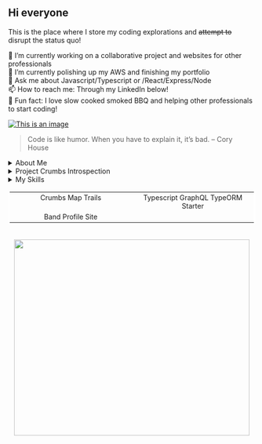 
## Hi everyone 
This is the place where I store my coding explorations and ~~attempt to~~ disrupt the status quo!

🔭  I’m currently working on a collaborative project and websites for other professionals  
🌱  I’m currently polishing up my AWS and finishing my portfolio  
💬  Ask me about Javascript/Typescript or /React/Express/Node  
📫  How to reach me: Through my LinkedIn below!  
:meat_on_bone: Fun fact: I love slow cooked smoked BBQ and helping other professionals to start coding!  

[![This is an image](https://camo.githubusercontent.com/a493f6833f99fb3c85788d6d9305e6b7a42b838e5ee5d138fd9a8214a7e77472/68747470733a2f2f696d672e736869656c64732e696f2f62616467652f6c696e6b6564696e2d2532333030373742352e7376673f267374796c653d666f722d7468652d6261646765266c6f676f3d6c696e6b6564696e266c6f676f436f6c6f723d7768697465)](https://www.linkedin.com/in/robertkso/)


>Code is like humor. When you have to explain it, it’s bad. – Cory House


<details>
  <summary>About Me</summary>
  
  I am a full stack developer with 1 year experience. I bring with me years working in finance, where I became a CFA Charterholder, and managing a restaurant through the pandemic
  
  ### My Coding
  - I enjoy collaboration and am constantly taking part in collaborative projects with diverse developers around the world.
  - I try to do something new every week, whether it be making a video sharing app or a random trivia app.
  - I enjoy meeting coders in person, see you at the next gathering!
  - I am looking to contribute to opensource repos, currently browsing through the apps I use the most.
  - In interviews, I love to get to know what companies are doing and how they are planning to tackle their problems.
  - I love to people with their problems, though oddly I find discord and slack more convenient to use than stack overflow (starting to make my mark).
  
</details>
  
<details>
  <summary>Project Crumbs Introspection</summary>
 
  <a href='https://www.linkedin.com/feed/update/urn:li:activity:6877346921086771200/'>
  <img src="https://user-images.githubusercontent.com/85914248/198481875-76b2fe8d-fa6c-412e-ba48-758b0530d0f3.png" height="180" width="320" >
  </a>
  
  Crumbs is a Full Stack Mern App that maps influencer videos geographically to allow users to see their local content and choose to go visit the locations. It was built to integrate Youtube, Yelp Api, and Mapbox. This was my first solo project completed at the end of 2021, three months since I wrote my first code.  
  
  ### System Design Features
  - Lightweight database design. Videos are stored externally with easy to use youtube, information comes on demand from Yelp, and the mapping service comes from the lower cost Mapbox api.
  - NoSql MongoDB. The world of influencers requires the flexbility MongoDB to take in new variables and data where we may not have defined relationships
  - Code for NoCode. Creating a marker will require minimal input from the influencer, using youtube video interfaces and the address location of the video. fast and easy
  - Fun to use! It's fun mapping out other influencer videos so you can explore deeply into their world and feel the vibe of the area. Whether it is in Hawaii, Alaska, Texas, Nova Scotia, Vancouver... I watch my own markers for fun!
  
  
</details>
  
<details>
  <summary>My Skills</summary>

<img src="https://user-images.githubusercontent.com/85914248/198156205-daf4f5af-2485-4da7-9065-81d041621f96.svg" height="48" width="48" >
<img src="https://raw.githubusercontent.com/devicons/devicon/master/icons/css3/css3-original-wordmark.svg" height="48" width="48" >
<img src="https://raw.githubusercontent.com/devicons/devicon/master/icons/sass/sass-original.svg" height="48" width="48" >
<img src="https://raw.githubusercontent.com/devicons/devicon/master/icons/typescript/typescript-original.svg" height="48" width="48" >
<img src="https://raw.githubusercontent.com/devicons/devicon/master/icons/react/react-original-wordmark.svg" height="48" width="48" >
<img src="https://raw.githubusercontent.com/devicons/devicon/master/icons/postgresql/postgresql-original-wordmark.svg" height="48" width="48" >
<img src="https://raw.githubusercontent.com/devicons/devicon/master/icons/mongodb/mongodb-original-wordmark.svg" height="48" width="48" >
<img src="https://camo.githubusercontent.com/ce0a32825268b09cd5e0fc7c2a09c587a708491427cb794cade8f1866f7284c6/68747470733a2f2f7777772e766563746f726c6f676f2e7a6f6e652f6c6f676f732f6a6573746a73696f2f6a6573746a73696f2d69636f6e2e737667" height="48" width="48" >
<img src="https://camo.githubusercontent.com/93b32389bf746009ca2370de7fe06c3b5146f4c99d99df65994f9ced0ba41685/68747470733a2f2f7777772e766563746f726c6f676f2e7a6f6e652f6c6f676f732f676574706f73746d616e2f676574706f73746d616e2d69636f6e2e737667" height="48" width="48" >
<img src="https://camo.githubusercontent.com/58e35d08b53ec029f0e3e587a28a6f65777d352f797add843d153a0db60b9d7d/68747470733a2f2f692e696d6775722e636f6d2f79764559686e5a2e706e67" height="48" width="48" >
<img src="https://avatars.githubusercontent.com/u/20165699?s=200&v=4" height="48" width="48" >
<img src="https://cdn.freebiesupply.com/logos/large/2x/nodejs-icon-logo-png-transparent.png" height="48" width="48" >
<img src="https://img.icons8.com/color/480/material-ui.png" height="48" width="48" >
<img src="https://raw.githubusercontent.com/styled-components/brand/master/styled-components.png" height="48" width="48" >
<img src="https://avatars.githubusercontent.com/u/10342521?s=280&v=4" height="48" width="48" >
<img src="https://avatars.githubusercontent.com/u/22632046?s=200&v=4" height="48" width="48" >

</details>

<section align="center">
  <table bordercolor="#ffffff">
      <tr>
          <td width="50%" valign="top">Crumbs Map Trails</td>
          <td width="50%" valign="top">Typescript GraphQL TypeORM Starter</td>
      </tr>
      <tr>
          <td width="50%" valign="top">Band Profile Site</td>
      </tr>
  </table>
</section>

<br>



<section align="center">
  <img src="https://cr-skills-chart-widget.azurewebsites.net/api/api?username=robester0403" height="400" width="480">
</section>
